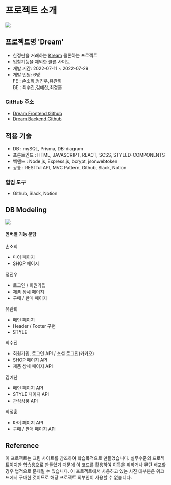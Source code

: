 # 프로젝트 소개
![](https://velog.velcdn.com/images/jeongssi94/post/f2b53983-3eb0-4e25-800f-2c29368706b0/image.png)

## 프로젝트명 'Dream'
- 한정판을 거래하는 [Kream](https://kream.co.kr/)  클론하는 프로젝트
- 입찰기능을 제외한 클론 사이트
- 개발 기간: 2022-07-11 ~ 2022-07-29
- 개발 인원: 6명<br>
FE : 손소희,정진우,유관희<br>
BE : 최수진,김예찬,최정훈

### GitHub 주소
- [Dream Frontend Github](https://github.com/wecode-bootcamp-korea/justcode-5-2nd-dream-front)
- [Dream Backend Github](https://github.com/wecode-bootcamp-korea/justcode-5-2nd-dream-back)


## 적용 기술
- DB : mySQL, Prisma, DB-diagram
- 프론트엔드 : HTML, JAVASCRIPT, REACT, SCSS, STYLED-COMPONENTS
- 백엔드 : Node.js, Express.js, bcrypt, jsonwebtoken
- 공통 : RESTful API, MVC Pattern, Github, Slack, Notion

### 협업 도구
- Github, Slack, Notion

## DB Modeling
![](https://velog.velcdn.com/images/jeongssi94/post/49cca761-78e9-4331-96bc-8f130f913e3a/image.png)

#### 멤버별 기능 분담
손소희
- 마이 페이지
- SHOP 페이지

정진우
- 로그인 / 회원가입  
- 제품 상세 페이지   
- 구매 / 판매 페이지

유관희
- 메인 페이지
- Header / Footer 구현
- STYLE 

최수진
- 회원가입, 로그인 API / 소셜 로그인(카카오)
- SHOP 페이지 API
- 제품 상세 페이지 API

김예찬
- 메인 페이지 API
- STYLE 페이지 API
- 관심상품 API

최정훈
- 마이 페이지 API
- 구매 / 판매 페이지 API

## Reference
이 프로젝트는 크림 사이트를 참조하여 학습목적으로 만들었습니다.
실무수준의 프로젝트이지만 학습용으로 만들었기 때문에 이 코드를 활용하여 이득을 취하거나 무단 배포할 경우 법적으로 문제될 수 있습니다.
이 프로젝트에서 사용하고 있는 사진 대부분은 위코드에서 구매한 것이므로 해당 프로젝트 외부인이 사용할 수 없습니다.

